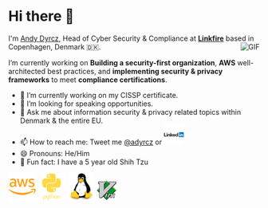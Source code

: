 # Hi there 👋 
I'm <a href="https://www.linkedin.com/in/adyrcz/">Andy Dyrcz</a>, Head of Cyber Security & Compliance at <strong><a href="https://www.linkfire.com/">Linkfire</a></strong> based in Copenhagen, Denmark 🇩🇰.
<img align="right" alt="GIF" src="https://media.giphy.com/media/B1xUp52rUnrv1Leakw/giphy.gif" />

I’m currently working on <strong>Building a security-first organization</strong>, <strong>AWS</strong> well-architected best practices, and <strong>implementing security & privacy frameworks</strong> to meet <strong>compliance certifications</strong>.
- 🌱 I’m currently working on my CISSP certificate.
- 👯 I’m looking for speaking opportunities.
- 💬 Ask me about information security & privacy related topics within Denmark & the entire EU.
- 📫 How to reach me: Tweet me <a href="https://www.twitter.com/adyrcz/">@adyrcz</a> or <a href="https://www.linkedin.com/in/adyrcz/"><img src="https://github.com/devicons/devicon/blob/master/icons/linkedin/linkedin-original-wordmark.svg" alt="nodejs" width="40" height="40" /></a>
- 😄 Pronouns: He/Him
- 🐶 Fun fact: I have a 5 year old Shih Tzu

<p align="left">
    <img src="https://raw.githubusercontent.com/devicons/devicon/master/icons/amazonwebservices/amazonwebservices-plain-wordmark.svg" alt="nodejs" width="55" height="55" />
    <img src="https://raw.githubusercontent.com/devicons/devicon/master/icons/python/python-plain-wordmark.svg" alt="nodejs" width="55" height="55" />
    <img src="https://raw.githubusercontent.com/devicons/devicon/master/icons/linux/linux-original.svg" alt="nodejs" width="55" height="55" />
    <img src="https://raw.githubusercontent.com/devicons/devicon/master/icons/vim/vim-original.svg" alt="nodejs" width="40" height="40" />
</p>


